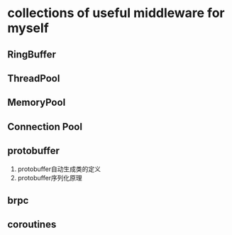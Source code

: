 # collections of useful middleware for myself

## RingBuffer

## ThreadPool

## MemoryPool

## Connection Pool

## protobuffer

1. protobuffer自动生成类的定义
2. protobuffer序列化原理

## brpc

## coroutines